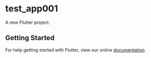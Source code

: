 # test_app001

A new Flutter project.

## Getting Started

For help getting started with Flutter, view our online
[documentation](http://flutter.io/).

